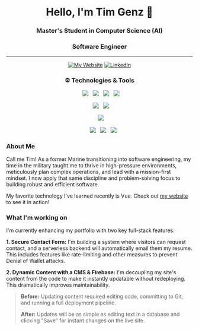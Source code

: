 <div align="center">

# Hello, I'm Tim Genz 👋

### Master's Student in Computer Science (AI)
### Software Engineer

---

[![My Website](https://img.shields.io/badge/Portfolio-46a2f1.svg?style=for-the-badge&logo=Google-Chrome&logoColor=white)](https://portfolio.tgenz1213.me/)
[![LinkedIn](https://img.shields.io/badge/LinkedIn-0A66C2.svg?style=for-the-badge&logo=linkedin&logoColor=white)](https://linkedin.com/in/timothy-genz)

### ⚙️ Technologies & Tools

<p>
  <img src="https://img.shields.io/badge/Go-00ADD8?style=for-the-badge&logo=go&logoColor=white">
  <img src="https://img.shields.io/badge/Python-3776AB?style=for-the-badge&logo=python&logoColor=white">
  <img src="https://img.shields.io/badge/TypeScript-3178C6?style=for-the-badge&logo=typescript&logoColor=white">
  <img src="https://img.shields.io/badge/JavaScript-F7DF1E?style=for-the-badge&logo=javascript&logoColor=black">
</p>
<p>
  <img src="https://img.shields.io/badge/Vue.js-4FC08D?style=for-the-badge&logo=vue.js&logoColor=white">
  <img src="https://img.shields.io/badge/React-61DAFB?style=for-the-badge&logo=react&logoColor=black">
</p>
<p>
  <img src="https://img.shields.io/badge/MongoDB-47A248?style=for-the-badge&logo=mongodb&logoColor=white">
</p>
<p>  
  <img src="https://img.shields.io/badge/AWS-232F3E?style=for-the-badge&logo=amazon-aws&logoColor=white">
  <img src="https://img.shields.io/badge/GCP-4285F4?style=for-the-badge&logo=google-cloud&logoColor=white">
  <img src="https://img.shields.io/badge/cloudflare-F38020?style=for-the-badge&logo=cloudflare&logoColor=white">
</p>
</div>

### About Me

Call me Tim! As a former Marine transitioning into software engineering, my time in the military taught me to thrive in high-pressure environments, meticulously plan complex operations, and lead with a mission-first mindset. I now apply that same discipline and problem-solving focus to building robust and efficient software.

My favorite technology I've learned recently is Vue. Check out [my website](https://tgenz1213.me) to see it in action!

### What I'm working on

I'm currently enhancing my portfolio with two key full-stack features:

**1. Secure Contact Form:** I'm building a system where visitors can request contact, and a serverless backend will automatically email them my resume. This includes features like rate-limiting and other measures to prevent Denial of Wallet attacks.

**2. Dynamic Content with a CMS & Firebase:** I'm decoupling my site's content from the code to make it instantly updatable without redeploying. This dramatically improves maintainability.

> **Before:** Updating content required editing code, committing to Git, and running a full deployment pipeline.
>
> **After:** Updates will be as simple as editing text in a database and clicking "Save" for instant changes on the live site.
